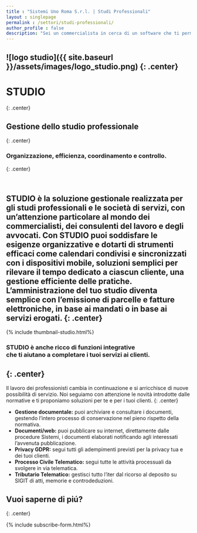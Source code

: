 ```yaml
---
title : "Sistemi Uno Roma S.r.l. | Studi Professionali"
layout : singlepage
permalink : /settori/studi-professionali/
author_profile : false
description: "Sei un commercialista in cerca di un software che ti permetta di gestire bilanci contabili, fiscali e digitali? Sistemi Uno Roma é la software house per te."
---
```



![logo studio]({{ site.baseurl }}/assets/images/logo_studio.png)
{: .center}
-------------- 

# STUDIO
{: .center}

## Gestione dello studio professionale
{: .center}


### Organizzazione, efficienza, coordinamento e controllo.
{: .center}

&nbsp;



STUDIO è la soluzione gestionale realizzata per gli studi professionali e le società di servizi,
con un’attenzione particolare al mondo dei commercialisti, dei consulenti del lavoro e degli avvocati.
Con STUDIO puoi soddisfare le esigenze organizzative e dotarti di strumenti efficaci come calendari
condivisi e sincronizzati con i dispositivi mobile, soluzioni semplici per rilevare il tempo dedicato
a ciascun cliente, una gestione efficiente delle pratiche.
L’amministrazione del tuo studio diventa semplice con l’emissione di parcelle e fatture elettroniche,
in base ai mandati o in base ai servizi erogati.
{: .center}
-------------- 

{% include thumbnail-studio.html%}
&nbsp;


### STUDIO è anche ricco di funzioni integrative <br> che ti aiutano a completare i tuoi servizi ai clienti.
{: .center}
------------

Il lavoro dei professionisti cambia in continuazione e si arricchisce di nuove possibilità di servizio.
Noi seguiamo con attenzione le novità introdotte dalle normative e ti proponiamo soluzioni per te
e per i tuoi clienti.
{: .center}

- **Gestione documentale:** puoi archiviare e consultare i documenti, gestendo l’intero processo
di conservazione nel pieno rispetto della normativa.
- **Documenti/web:** puoi pubblicare su internet, direttamente dalle procedure Sistemi,
i documenti elaborati notificando agli interessati l’avvenuta pubblicazione.
- **Privacy GDPR:** segui tutti gli adempimenti previsti per la privacy tua e dei tuoi clienti.
- **Processo Civile Telematico:** segui tutte le attività processuali da svolgere in via telematica.
- **Tributario Telematico:** gestisci tutto l’iter dal ricorso al deposito su SIGIT di atti,
memorie e controdeduzioni.
&nbsp;

## Vuoi saperne di piú?
{: .center}
&nbsp;

{% include subscribe-form.html%}